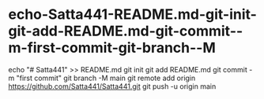 # echo-Satta441-README.md-git-init-git-add-README.md-git-commit--m-first-commit-git-branch--M
echo "# Satta441" >> README.md git init git add README.md git commit -m "first commit" git branch -M main git remote add origin https://github.com/Satta441/Satta441.git git push -u origin main

